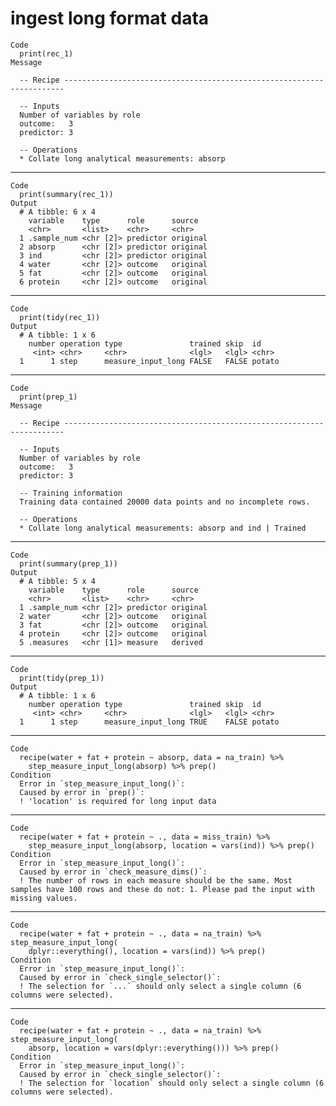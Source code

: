# ingest long format data

    Code
      print(rec_1)
    Message
      
      -- Recipe ----------------------------------------------------------------------
      
      -- Inputs 
      Number of variables by role
      outcome:   3
      predictor: 3
      
      -- Operations 
      * Collate long analytical measurements: absorp

---

    Code
      print(summary(rec_1))
    Output
      # A tibble: 6 x 4
        variable    type      role      source  
        <chr>       <list>    <chr>     <chr>   
      1 .sample_num <chr [2]> predictor original
      2 absorp      <chr [2]> predictor original
      3 ind         <chr [2]> predictor original
      4 water       <chr [2]> outcome   original
      5 fat         <chr [2]> outcome   original
      6 protein     <chr [2]> outcome   original

---

    Code
      print(tidy(rec_1))
    Output
      # A tibble: 1 x 6
        number operation type               trained skip  id    
         <int> <chr>     <chr>              <lgl>   <lgl> <chr> 
      1      1 step      measure_input_long FALSE   FALSE potato

---

    Code
      print(prep_1)
    Message
      
      -- Recipe ----------------------------------------------------------------------
      
      -- Inputs 
      Number of variables by role
      outcome:   3
      predictor: 3
      
      -- Training information 
      Training data contained 20000 data points and no incomplete rows.
      
      -- Operations 
      * Collate long analytical measurements: absorp and ind | Trained

---

    Code
      print(summary(prep_1))
    Output
      # A tibble: 5 x 4
        variable    type      role      source  
        <chr>       <list>    <chr>     <chr>   
      1 .sample_num <chr [2]> predictor original
      2 water       <chr [2]> outcome   original
      3 fat         <chr [2]> outcome   original
      4 protein     <chr [2]> outcome   original
      5 .measures   <chr [1]> measure   derived 

---

    Code
      print(tidy(prep_1))
    Output
      # A tibble: 1 x 6
        number operation type               trained skip  id    
         <int> <chr>     <chr>              <lgl>   <lgl> <chr> 
      1      1 step      measure_input_long TRUE    FALSE potato

---

    Code
      recipe(water + fat + protein ~ absorp, data = na_train) %>%
        step_measure_input_long(absorp) %>% prep()
    Condition
      Error in `step_measure_input_long()`:
      Caused by error in `prep()`:
      ! 'location' is required for long input data

---

    Code
      recipe(water + fat + protein ~ ., data = miss_train) %>%
        step_measure_input_long(absorp, location = vars(ind)) %>% prep()
    Condition
      Error in `step_measure_input_long()`:
      Caused by error in `check_measure_dims()`:
      ! The number of rows in each measure should be the same. Most samples have 100 rows and these do not: 1. Please pad the input with missing values.

---

    Code
      recipe(water + fat + protein ~ ., data = na_train) %>% step_measure_input_long(
        dplyr::everything(), location = vars(ind)) %>% prep()
    Condition
      Error in `step_measure_input_long()`:
      Caused by error in `check_single_selector()`:
      ! The selection for `...` should only select a single column (6 columns were selected).

---

    Code
      recipe(water + fat + protein ~ ., data = na_train) %>% step_measure_input_long(
        absorp, location = vars(dplyr::everything())) %>% prep()
    Condition
      Error in `step_measure_input_long()`:
      Caused by error in `check_single_selector()`:
      ! The selection for `location` should only select a single column (6 columns were selected).

